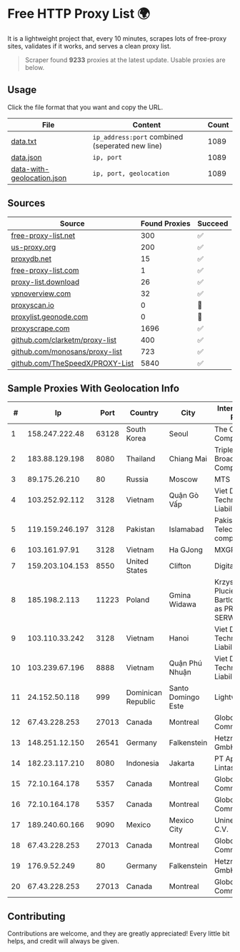 
# Free HTTP Proxy List 🌍

It is a lightweight project that, every 10 minutes, scrapes lots of free-proxy sites, validates if it works, and serves a clean proxy list.


> Scraper found **9233** proxies at the latest update. Usable proxies are below.

## Usage

Click the file format that you want and copy the URL.


|File|Content|Count|
|----|-------|-----|
|[data.txt](https://raw.githubusercontent.com/themiralay/Proxy-List-World/master/data.txt)|`ip_address:port` combined (seperated new line)|1089|
|[data.json](https://raw.githubusercontent.com/themiralay/Proxy-List-World/master/data.json)|`ip, port`|1089|
|[data-with-geolocation.json](https://raw.githubusercontent.com/themiralay/Proxy-List-World/master/data-with-geolocation.json)|`ip, port, geolocation`|1089|

## Sources

|Source|Found Proxies|Succeed|
|------|-------------|-------|
|[free-proxy-list.net](https://free-proxy-list.net)|300|✅|
|[us-proxy.org](https://www.us-proxy.org)|200|✅|
|[proxydb.net](http://proxydb.net)|15|✅|
|[free-proxy-list.com](https://free-proxy-list.com/?page=&port=&type%5B%5D=http&type%5B%5D=https&up_time=0&search=Search)|1|✅|
|[proxy-list.download](https://www.proxy-list.download/HTTP)|26|✅|
|[vpnoverview.com](https://vpnoverview.com/privacy/anonymous-browsing/free-proxy-servers)|32|✅|
|[proxyscan.io](https://www.proxyscan.io)|0|🚫|
|[proxylist.geonode.com](https://proxylist.geonode.com/api/proxy-list?limit=300&page=1&sort_by=lastChecked&sort_type=desc&protocols=http,https)|0|🚫|
|[proxyscrape.com](https://api.proxyscrape.com/v2/?request=displayproxies&protocol=http&timeout=10000&country=all&ssl=all&anonymity=all)|1696|✅|
|[github.com/clarketm/proxy-list](https://raw.githubusercontent.com/clarketm/proxy-list/master/proxy-list-raw.txt)|400|✅|
|[github.com/monosans/proxy-list](https://raw.githubusercontent.com/monosans/proxy-list/main/proxies/http.txt)|723|✅|
|[github.com/TheSpeedX/PROXY-List](https://raw.githubusercontent.com/TheSpeedX/PROXY-List/master/http.txt)|5840|✅|


## Sample Proxies With Geolocation Info

|#|Ip|Port|Country|City|Internet Service Provider|
|-|--|----|-------|----|-------------------------|
|1|158.247.222.48|63128|South Korea|Seoul|The Constant Company, LLC|
|2|183.88.129.198|8080|Thailand|Chiang Mai|Triple T Broadband Public Company Limited|
|3|89.175.26.210|80|Russia|Moscow|MTS PJSC|
|4|103.252.92.112|3128|Vietnam|Quận Gò Vấp|Viet Digital Technology Liability Company|
|5|119.159.246.197|3128|Pakistan|Islamabad|Pakistan Telecommuication company limited|
|6|103.161.97.91|3128|Vietnam|Ha GJong|MXGROUP|
|7|159.203.104.153|8550|United States|Clifton|DigitalOcean, LLC|
|8|185.198.2.113|11223|Poland|Gmina Widawa|Krzysztof Pluciennik Bartlomiej trading as PRONET-SERWIS|
|9|103.110.33.242|3128|Vietnam|Hanoi|Viet Digital Technology Liability Company|
|10|103.239.67.196|8888|Vietnam|Quận Phú Nhuận|Viet Digital Technology Liability Company|
|11|24.152.50.118|999|Dominican Republic|Santo Domingo Este|Lightwave S.R.L|
|12|67.43.228.253|27013|Canada|Montreal|GloboTech Communications|
|13|148.251.12.150|26541|Germany|Falkenstein|Hetzner Online GmbH|
|14|182.23.117.210|8080|Indonesia|Jakarta|PT Aplikanusa Lintasarta|
|15|72.10.164.178|5357|Canada|Montreal|GloboTech Communications|
|16|72.10.164.178|5357|Canada|Montreal|GloboTech Communications|
|17|189.240.60.166|9090|Mexico|Mexico City|Uninet S.A. de C.V.|
|18|67.43.228.253|27013|Canada|Montreal|GloboTech Communications|
|19|176.9.52.249|80|Germany|Falkenstein|Hetzner Online GmbH|
|20|67.43.228.253|27013|Canada|Montreal|GloboTech Communications|



## Contributing

Contributions are welcome, and they are greatly appreciated! Every
little bit helps, and credit will always be given.

